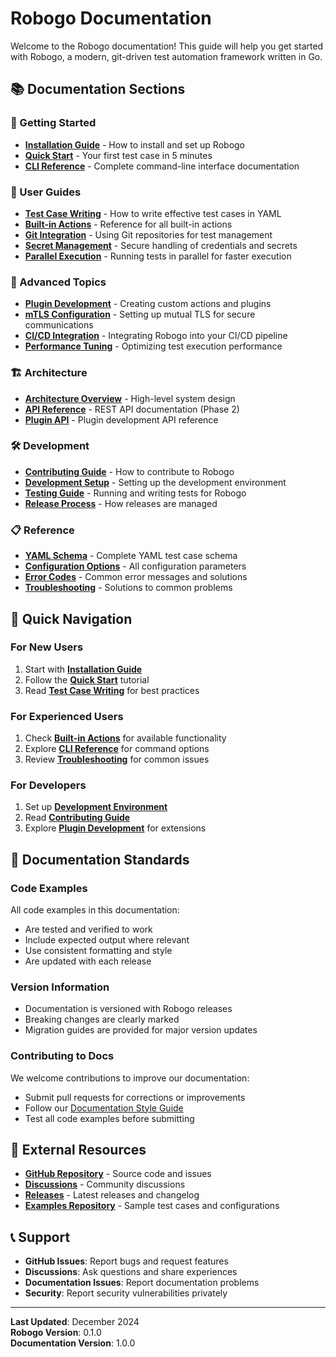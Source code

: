 # Robogo Documentation

Welcome to the Robogo documentation! This guide will help you get started with Robogo, a modern, git-driven test automation framework written in Go.

## 📚 Documentation Sections

### 🚀 Getting Started
- **[Installation Guide](installation.md)** - How to install and set up Robogo
- **[Quick Start](quickstart.md)** - Your first test case in 5 minutes
- **[CLI Reference](cli-reference.md)** - Complete command-line interface documentation

### 📖 User Guides
- **[Test Case Writing](test-cases.md)** - How to write effective test cases in YAML
- **[Built-in Actions](actions.md)** - Reference for all built-in actions
- **[Git Integration](git-integration.md)** - Using Git repositories for test management
- **[Secret Management](secrets.md)** - Secure handling of credentials and secrets
- **[Parallel Execution](parallel.md)** - Running tests in parallel for faster execution

### 🔧 Advanced Topics
- **[Plugin Development](plugins.md)** - Creating custom actions and plugins
- **[mTLS Configuration](mtls.md)** - Setting up mutual TLS for secure communications
- **[CI/CD Integration](ci-cd.md)** - Integrating Robogo into your CI/CD pipeline
- **[Performance Tuning](performance.md)** - Optimizing test execution performance

### 🏗️ Architecture
- **[Architecture Overview](architecture.md)** - High-level system design
- **[API Reference](api-reference.md)** - REST API documentation (Phase 2)
- **[Plugin API](plugin-api.md)** - Plugin development API reference

### 🛠️ Development
- **[Contributing Guide](../CONTRIBUTING.md)** - How to contribute to Robogo
- **[Development Setup](development.md)** - Setting up the development environment
- **[Testing Guide](testing.md)** - Running and writing tests for Robogo
- **[Release Process](releases.md)** - How releases are managed

### 📋 Reference
- **[YAML Schema](yaml-schema.md)** - Complete YAML test case schema
- **[Configuration Options](configuration.md)** - All configuration parameters
- **[Error Codes](error-codes.md)** - Common error messages and solutions
- **[Troubleshooting](troubleshooting.md)** - Solutions to common problems

## 🎯 Quick Navigation

### For New Users
1. Start with **[Installation Guide](installation.md)**
2. Follow the **[Quick Start](quickstart.md)** tutorial
3. Read **[Test Case Writing](test-cases.md)** for best practices

### For Experienced Users
1. Check **[Built-in Actions](actions.md)** for available functionality
2. Explore **[CLI Reference](cli-reference.md)** for command options
3. Review **[Troubleshooting](troubleshooting.md)** for common issues

### For Developers
1. Set up **[Development Environment](development.md)**
2. Read **[Contributing Guide](../CONTRIBUTING.md)**
3. Explore **[Plugin Development](plugins.md)** for extensions

## 📝 Documentation Standards

### Code Examples
All code examples in this documentation:
- Are tested and verified to work
- Include expected output where relevant
- Use consistent formatting and style
- Are updated with each release

### Version Information
- Documentation is versioned with Robogo releases
- Breaking changes are clearly marked
- Migration guides are provided for major version updates

### Contributing to Docs
We welcome contributions to improve our documentation:
- Submit pull requests for corrections or improvements
- Follow our [Documentation Style Guide](style-guide.md)
- Test all code examples before submitting

## 🔗 External Resources

- **[GitHub Repository](https://github.com/your-org/robogo)** - Source code and issues
- **[Discussions](https://github.com/your-org/robogo/discussions)** - Community discussions
- **[Releases](https://github.com/your-org/robogo/releases)** - Latest releases and changelog
- **[Examples Repository](https://github.com/your-org/robogo-examples)** - Sample test cases and configurations

## 📞 Support

- **GitHub Issues**: Report bugs and request features
- **Discussions**: Ask questions and share experiences
- **Documentation Issues**: Report documentation problems
- **Security**: Report security vulnerabilities privately

---

**Last Updated**: December 2024  
**Robogo Version**: 0.1.0  
**Documentation Version**: 1.0.0 